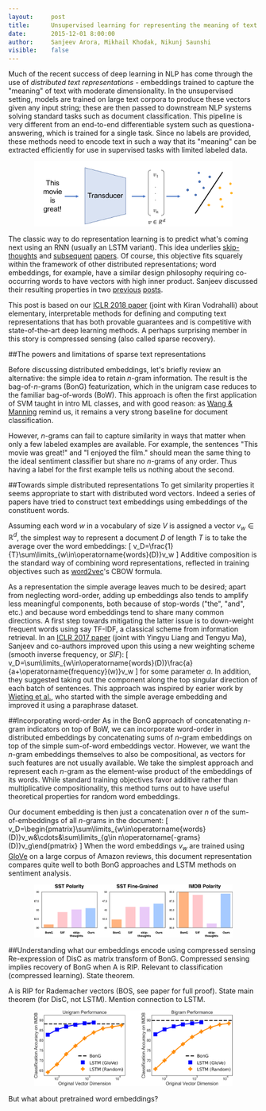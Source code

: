 ```yaml
---
layout:     post
title:      Unsupervised learning for representing the meaning of text
date:       2015-12-01 8:00:00
author:     Sanjeev Arora, Mikhail Khodak, Nikunj Saunshi
visible:    false
---
```


Much of the recent success of deep learning in NLP has come through the use of *distributed text representations* - embeddings trained to capture the "meaning" of text with moderate dimensionality. 
In the unsupervised setting, models are trained on large text corpora to produce these vectors given any input string; 
these are then passed to downstream NLP systems solving standard tasks such as document classification. 
This pipeline is very different from an end-to-end differentiable system such as questiona-answering, which is trained for a single task.
Since no labels are provided, these methods need to encode text in such a way that its "meaning" can be extracted efficiently for use in supervised tasks with limited labeled data.

<div style="text-align:center;">
<img src="/assets/unsupervised_pipeline.svg" style="width:400px;" />
</div>

The classic way to do representation learning is to predict what's coming next using an RNN (usually an LSTM variant).
This idea underlies [skip-thoughts](https://arxiv.org/abs/1506.06726) and [subsequent](https://arxiv.org/abs/1506.01057) [papers](https://arxiv.org/abs/1502.06922).
Of course, this objective fits squarely within the framework of other distributed representations; 
word embeddings, for example, have a similar design philosophy requiring co-occurring words to have vectors with high inner product.
Sanjeev discussed their resulting properties in two [previous](http://www.offconvex.org/2016/02/14/word-embeddings-2/) [posts](http://www.offconvex.org/2016/07/10/embeddingspolysemy/).

This post is based on our [ICLR 2018 paper](https://openreview.net/forum?id=B1e5ef-C-&noteId=B1e5ef-C-) (joint with Kiran Vodrahalli) about elementary, interpretable methods for defining and computing text representations that has both provable guarantees and is competitive with state-of-the-art deep learning methods. 
A perhaps surprising member in this story is compressed sensing (also called sparse recovery).

##The powers and limitations of sparse text representations

Before discussing distributed embeddings, let's briefly review an alternative: the simple idea to retain $n$-gram information.
The result is the bag-of-$n$-grams (BonG) featurization, which in the unigram case reduces to the familiar bag-of-words (BoW).
This approach is often the first application of SVM taught in intro ML classes, and with good reason: as [Wang & Manning](https://www.aclweb.org/anthology/P12-2018) remind us, it remains a very strong baseline for document classification.

However, $n$-grams can fail to capture similarity in ways that matter when only a few labeled examples are available.
For example, the sentences "This movie was great!" and "I enjoyed the film." should mean the same thing to the ideal sentiment classifier but share no $n$-grams of any order.
Thus having a label for the first example tells us nothing about the second.

##Towards simple distributed representations
To get similarity properties it seems appropriate to start with distributed word vectors.
Indeed a series of papers have tried to construct text embeddings using embeddings of the constituent words.

Assuming each word $w$ in a vocabulary of size $V$ is assigned a vector $v_w\in\mathbb{R}^d$, the simplest way to represent a document $D$ of length $T$ is to take the average over the word embeddings:
\[
v_D=\frac{1}{T}\sum\limits_{w\in\operatorname{words}(D)}v_w
\]
Additive composition is the standard way of combining word representations, reflected in training objectives such as [word2vec](https://arxiv.org/abs/1301.3781)'s CBOW formula.

As a representation the simple average leaves much to be desired; 
apart from neglecting word-order, adding up embeddings also tends to amplify less meaningful components, both because of stop-words ("the", "and", etc.) and because word embeddings tend to share many common directions.
A first step towards mitigating the latter issue is to down-weight frequent words using say TF-IDF, a classical scheme from information retrieval.
In an [ICLR 2017 paper](https://openreview.net/forum?id=SyK00v5xx) (joint with Yingyu Liang and Tengyu Ma), Sanjeev and co-authors improved upon this using a new weighting scheme (smooth inverse frequency, or *SIF*):
\[
v_D=\sum\limits_{w\in\operatorname{words}(D)}\frac{a}{a+\operatorname{frequency}(w)}v_w
\]
for some parameter $a$.
In addition, they suggested taking out the component along the top singular direction of each batch of sentences.
This approach was inspired by earier work by [Wieting et al.](https://arxiv.org/abs/1511.08198), who started with the simple average embedding and improved it using a paraphrase dataset.

##Incorporating word-order
As in the BonG approach of concatenating $n$-gram indicators on top of BoW, we can incorporate word-order in distributed embeddings by concatenating sums of $n$-gram embeddings on top of the simple sum-of-word embeddings vector.
However, we want the $n$-gram embeddings themselves to also be compositional, as vectors for such features are not usually available.
We take the simplest approach and represent each $n$-gram as the element-wise product of the embeddings of its words. 
While standard training objectives favor additive rather than multiplicative compositionality, this method turns out to have useful theoretical properties for random word embeddings.

Our document embedding is then just a concatenation over $n$ of the sum-of-embeddings of all $n$-grams in the document:
\[
v_D=\begin{pmatrix}\sum\limits_{w\in\operatorname{words}(D)}v_w&\cdots&\sum\limits_{g\in n\operatorname{-grams}(D)}v_g\end{pmatrix}
\]
When the word embeddings $v_w$ are trained using [GloVe](http://www.aclweb.org/anthology/D14-1162) on a large corpus of Amazon reviews, this document representation compares quite well to both BonG approaches and LSTM methods on sentiment analysis.

<div style="text-align:center;">
<img src="/assets/clfperf_sst_imdb.svg" style="width:400px;" />
</div>

##Understanding what our embeddings encode using compressed sensing
Re-expression of DisC as matrix transform of BonG.
Compressed sensing implies recovery of BonG when A is RIP.
Relevant to classification (compressed learning). State theorem.

A is RIP for Rademacher vectors (BOS, see paper for full proof).
State main theorem (for DisC, not LSTM).
Mention connection to LSTM.

<div style="text-align:center;">
<img src="/assets/imdbperf_uni_bi.svg" style="width:400px;" />
</div>

But what about pretrained word embeddings?
